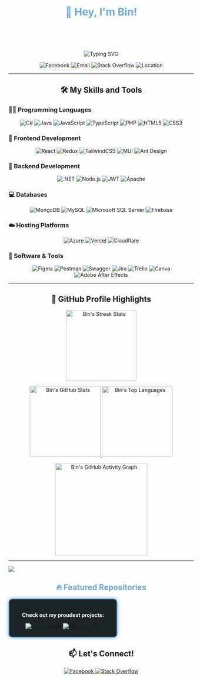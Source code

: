 <div align="center">
  <h1 style="color: #6CABDD;">👋 Hey, I'm Bin!</h1>
  <p style="font-size: 18px; color: #FFFFFF;">A Fullstack Developer with a passion for coding & football ⚽</p>
  <img src="https://readme-typing-svg.demolab.com?font=Poppins&weight=900&size=25&pause=1000&color=6CABDD&center=true&vCenter=true&width=800&lines=Building+the+Web,+One+Line+at+a+Time" alt="Typing SVG"/>
</div>

<p align="center">
  <img src="https://custom-icon-badges.demolab.com/badge/-hung.vinh.293-6CABDD?style=for-the-badge&logo=facebook&logoColor=white" alt="Facebook"/>
  <img src="https://custom-icon-badges.demolab.com/badge/-hungvinhjr6@gmail.com-red?style=for-the-badge&logo=mention&logoColor=white" alt="Email"/>
  <img src="https://custom-icon-badges.demolab.com/badge/-17839205-1C2526?style=for-the-badge&logo=stack-overflow&logoColor=white" alt="Stack Overflow"/>
  <img src="https://custom-icon-badges.demolab.com/badge/Ho%20Chi%20Minh-Viet%20Nam-purple?style=for-the-badge&logo=location&logoColor=white" alt="Location"/>
</p>

---

<h2 align="center">🛠️ My Skills and Tools</h2>

<h3>👨‍💻 Programming Languages</h3>
<p align="center">
  <img alt="C#" src="https://img.shields.io/badge/C%23-239120.svg?logo=c-sharp&logoColor=white&style=for-the-badge">
  <img alt="Java" src="https://img.shields.io/badge/Java-ED8B00.svg?logo=java&logoColor=white&style=for-the-badge">
  <img alt="JavaScript" src="https://img.shields.io/badge/JavaScript-323330.svg?logo=javascript&logoColor=F7DF1E&style=for-the-badge">
  <img alt="TypeScript" src="https://img.shields.io/badge/TypeScript-007ACC.svg?logo=typescript&logoColor=white&style=for-the-badge">
  <img alt="PHP" src="https://img.shields.io/badge/PHP-777BB4.svg?logo=php&logoColor=white&style=for-the-badge">
  <img alt="HTML5" src="https://img.shields.io/badge/HTML5-E34F26.svg?logo=html5&logoColor=white&style=for-the-badge">
  <img alt="CSS3" src="https://img.shields.io/badge/CSS3-1572B6.svg?logo=css3&logoColor=white&style=for-the-badge">
</p>

<h3>🧰 Frontend Development</h3>
<p align="center">
  <img alt="React" src="https://img.shields.io/badge/React-20232A.svg?logo=react&logoColor=61DAFB&style=for-the-badge">
  <img alt="Redux" src="https://img.shields.io/badge/Redux-593D88.svg?logo=redux&logoColor=white&style=for-the-badge">
  <img alt="TailwindCSS" src="https://img.shields.io/badge/TailwindCSS-38B2AC.svg?logo=tailwind-css&logoColor=white&style=for-the-badge">
  <img alt="MUI" src="https://img.shields.io/badge/MUI-0081CB.svg?logo=material-ui&logoColor=white&style=for-the-badge">
  <img alt="Ant Design" src="https://img.shields.io/badge/Ant%20Design-0170FE.svg?logo=ant-design&logoColor=white&style=for-the-badge">
</p>

<h3>🧰 Backend Development</h3>
<p align="center">
  <img alt=".NET" src="https://img.shields.io/badge/.NET-5C2D91.svg?logo=.net&logoColor=white&style=for-the-badge">
  <img alt="Node.js" src="https://img.shields.io/badge/Node.js-6DA55F.svg?logo=node.js&logoColor=white&style=for-the-badge">
  <img alt="JWT" src="https://img.shields.io/badge/JWT-black?logo=JSON%20web%20tokens&logoColor=white&style=for-the-badge">
  <img alt="Apache" src="https://img.shields.io/badge/Apache-D42029.svg?logo=apache&logoColor=white&style=for-the-badge">
</p>

<h3>💻 Databases</h3>
<p align="center">
  <img alt="MongoDB" src="https://img.shields.io/badge/MongoDB-4EA94B.svg?logo=mongodb&logoColor=white&style=for-the-badge">
  <img alt="MySQL" src="https://img.shields.io/badge/MySQL-00F.svg?logo=mysql&logoColor=white&style=for-the-badge">
  <img alt="Microsoft SQL Server" src="https://img.shields.io/badge/SQL%20Server-CC2927.svg?logo=microsoft-sql-server&logoColor=white&style=for-the-badge">
  <img alt="Firebase" src="https://img.shields.io/badge/Firebase-039BE5.svg?logo=firebase&logoColor=white&style=for-the-badge">
</p>

<h3>☁️ Hosting Platforms</h3>
<p align="center">
  <img alt="Azure" src="https://img.shields.io/badge/Azure-0072C6.svg?logo=azure-devops&logoColor=white&style=for-the-badge">
  <img alt="Vercel" src="https://img.shields.io/badge/Vercel-000000.svg?logo=vercel&logoColor=white&style=for-the-badge">
  <img alt="Cloudflare" src="https://img.shields.io/badge/Cloudflare-F38020.svg?logo=Cloudflare&logoColor=white&style=for-the-badge">
</p>

<h3>💄️ Software & Tools</h3>
<p align="center">
  <img alt="Figma" src="https://img.shields.io/badge/Figma-F24E1E.svg?logo=figma&logoColor=white&style=for-the-badge">
  <img alt="Postman" src="https://img.shields.io/badge/Postman-FF6C37.svg?logo=postman&logoColor=white&style=for-the-badge">
  <img alt="Swagger" src="https://img.shields.io/badge/Swagger-Clojure.svg?logo=swagger&logoColor=white&style=for-the-badge">
  <img alt="Jira" src="https://img.shields.io/badge/Jira-0A0FFF.svg?logo=jira&logoColor=white&style=for-the-badge">
  <img alt="Trello" src="https://img.shields.io/badge/Trello-026AA7.svg?logo=Trello&logoColor=white&style=for-the-badge">
  <img alt="Canva" src="https://img.shields.io/badge/Canva-00C4CC.svg?logo=Canva&logoColor=white&style=for-the-badge">
  <img alt="Adobe After Effects" src="https://img.shields.io/badge/Adobe%20After%20Effects-9999FF.svg?logo=Adobe%20After%20Effects&logoColor=white&style=for-the-badge">
</p>

---

<h2 align="center">🌟 GitHub Profile Highlights</h2>

<p align="center">
  <a href="https://github.com/BinOng15">
    <img 
      alt="Bin's Streak Stats" 
      src="https://github-readme-streak-stats-9m8ugfa77-denvercoder1.vercel.app/?user=BinOng15&theme=dark&hide_border=true&background=1C2526&stroke=6CABDD&ring=6CABDD&fire=6CABDD&currStreakLabel=6CABDD" 
      height="192px"/>
  </a>
</p>

<p align="center">
  <a href="https://github.com/anuraghazra/github-readme-stats">
    <img 
      alt="Bin's GitHub Stats" 
      src="https://denvercoder1-github-readme-stats.vercel.app/api/?username=BinOng15&show_icons=true&include_all_commits=true&count_private=true&theme=dark&hide_border=true&bg_color=1C2526&title_color=6CABDD&icon_color=6CABDD" 
      height="192px"/>
  </a>
  <a href="https://github.com/anuraghazra/github-readme-stats">
    <img 
      alt="Bin's Top Languages" 
      src="https://denvercoder1-github-readme-stats.vercel.app/api/top-langs/?username=BinOng15&langs_count=8&layout=compact&theme=dark&hide_border=true&bg_color=1C2526&title_color=6CABDD&icon_color=6CABDD" 
      height="192px"/>
  </a>
</p>

<p align="center">
  <a href="https://github.com/BinOng15">
    <img 
      alt="Bin's GitHub Activity Graph"
      src="https://github-readme-activity-graph.vercel.app/graph?username=BinOng15&custom_title=Bin%27s%20GitHub%20Activity%20Graph&bg_color=1C2526&color=6CABDD&line=6CABDD&point=6CABDD&area_color=FFFFFF&title_color=6CABDD&area=true" 
      height="250px"/>
  </a>
</p>

---
![](https://github-trophies.vercel.app/?username=BinOng15&theme=oldie&no-frame=false&no-bg=false&margin-w=70&align=center)



<h2 align="center" style="color: #6CABDD;">🔥 Featured Repositories</h2>
<div align="center" style="background: #1C2526; padding: 20px; border: 2px solid #6CABDD; border-radius: 10px; box-shadow: 0 0 10px #6CABDD; width: 50%;">
  <p style="color: #FFFFFF; font-weight: bold;">Check out my proudest projects:</p>
  <a href="https://github.com/BinOng15/VaccineWeb_Typescript_TailwindCss"><img src="https://img.shields.io/badge/VaccineWeb-6CABDD?style=flat-square&logo=github&logoColor=white" alt="VaccineWeb"/></a>
  <a href="https://github.com/BinOng15/repo2](https://github.com/BinOng15/Backend-API-ASP.Net-Core-FootballStore"><img src="https://img.shields.io/badge/Backend-API-6CABDD?style=flat-square&logo=github&logoColor=white" alt="Backend-API"/></a>
</div>

<h2 align="center">📫 Let's Connect!</h2>
<p align="center">
  <a href="https://facebook.com/hung.vinh.293">
    <img alt="Facebook" src="https://img.shields.io/badge/-Facebook-6CABDD?style=for-the-badge&logo=facebook&logoColor=white">
  </a>
  <a href="https://stackoverflow.com/users/17839205">
    <img alt="Stack Overflow" src="https://img.shields.io/badge/-Stack%20Overflow-6CABDD?style=for-the-badge&logo=stack-overflow&logoColor=white">
  </a>
</p>
